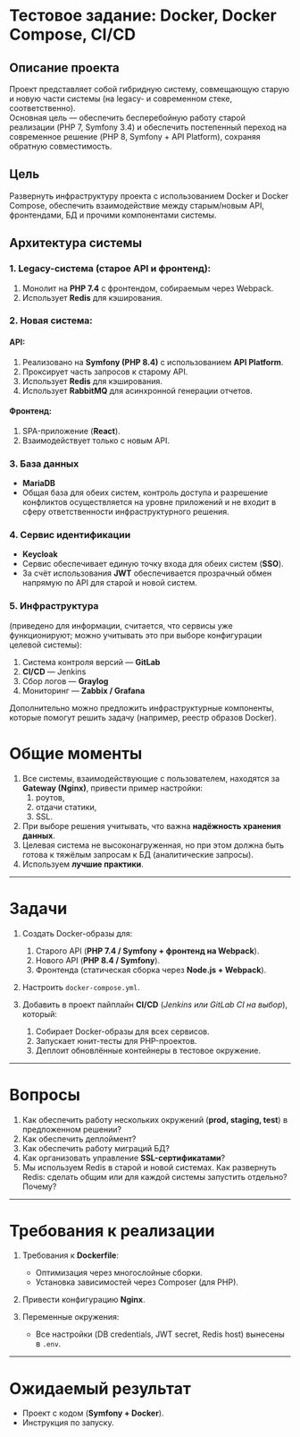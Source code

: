 # Тестовое задание: Docker, Docker Compose, CI/CD

## Описание проекта
Проект представляет собой гибридную систему, совмещающую старую и новую части системы (на legacy- и современном стеке, соответственно).  
Основная цель — обеспечить бесперебойную работу старой реализации (PHP 7, Symfony 3.4) и обеспечить постепенный переход на современное решение (PHP 8, Symfony + API Platform), сохраняя обратную совместимость.

## Цель
Развернуть инфраструктуру проекта с использованием Docker и Docker Compose, обеспечить взаимодействие между старым/новым API, фронтендами, БД и прочими компонентами системы.

## Архитектура системы

### 1. Legacy-система (старое API и фронтенд):
1. Монолит на **PHP 7.4** с фронтендом, собираемым через Webpack.  
2. Использует **Redis** для кэширования.

### 2. Новая система:
#### API:
1. Реализовано на **Symfony (PHP 8.4)** с использованием **API Platform**.  
2. Проксирует часть запросов к старому API.  
3. Использует **Redis** для кэширования.  
4. Использует **RabbitMQ** для асинхронной генерации отчетов.  

#### Фронтенд:
1. SPA-приложение (**React**).  
2. Взаимодействует только с новым API.  

### 3. База данных
- **MariaDB**  
- Общая база для обеих систем, контроль доступа и разрешение конфликтов осуществляется на уровне приложений и не входит в сферу ответственности инфраструктурного решения.  

### 4. Сервис идентификации
- **Keycloak**  
- Сервис обеспечивает единую точку входа для обеих систем (**SSO**).  
- За счёт использования **JWT** обеспечивается прозрачный обмен напрямую по API для старой и новой систем.  

### 5. Инфраструктура  
(приведено для информации, считается, что сервисы уже функционируют; можно учитывать это при выборе конфигурации целевой системы):

1. Система контроля версий — **GitLab**  
2. **CI/CD** — Jenkins  
3. Сбор логов — **Graylog**  
4. Мониторинг — **Zabbix / Grafana**  

Дополнительно можно предложить инфраструктурные компоненты, которые помогут решить задачу (например, реестр образов Docker).

# Общие моменты
1. Все системы, взаимодействующие с пользователем, находятся за **Gateway (Nginx)**, привести пример настройки:
   1. роутов,  
   2. отдачи статики,  
   3. SSL.  
2. При выборе решения учитывать, что важна **надёжность хранения данных**.  
3. Целевая система не высоконагруженная, но при этом должна быть готова к тяжёлым запросам к БД (аналитические запросы).  
4. Используем **лучшие практики**.  

---

# Задачи
1. Создать Docker-образы для:
   1. Старого API (**PHP 7.4 / Symfony + фронтенд на Webpack**).  
   2. Нового API (**PHP 8.4 / Symfony**).  
   3. Фронтенда (статическая сборка через **Node.js + Webpack**).  

2. Настроить `docker-compose.yml`.  

3. Добавить в проект пайплайн **CI/CD** (*Jenkins или GitLab CI на выбор*), который:
   1. Собирает Docker-образы для всех сервисов.  
   2. Запускает юнит-тесты для PHP-проектов.  
   3. Деплоит обновлённые контейнеры в тестовое окружение.  

---

# Вопросы
1. Как обеспечить работу нескольких окружений (**prod, staging, test**) в предложенном решении?  
2. Как обеспечить деплоймент?  
3. Как обеспечить работу миграций БД?  
4. Как организовать управление **SSL-сертификатами**?  
5. Мы используем Redis в старой и новой системах. Как развернуть Redis: сделать общим или для каждой системы запустить отдельно? Почему?  

---

# Требования к реализации
1. Требования к **Dockerfile**:
   - Оптимизация через многослойные сборки.  
   - Установка зависимостей через Composer (для PHP).  

2. Привести конфигурацию **Nginx**.  

3. Переменные окружения:
   - Все настройки (DB credentials, JWT secret, Redis host) вынесены в `.env`.  

---

# Ожидаемый результат
- Проект с кодом (**Symfony + Docker**).  
- Инструкция по запуску.  